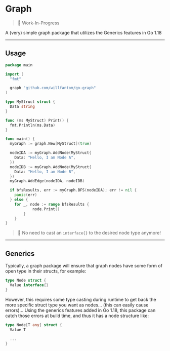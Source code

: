 # Graph

> 🚧 Work-In-Progress

A (very) simple graph package that utilizes the Generics features in Go 1.18

---

## Usage

```go
package main

import (
  "fmt"

  graph "github.com/willfantom/go-graph"
)

type MyStruct struct {
  Data string
}

func (ms MyStruct) Print() {
  fmt.Println(ms.Data)
}

func main() {
  myGraph := graph.New[MyStruct](true)

  nodeIDA := myGraph.AddNode(MyStruct{
    Data: "Hello, I am Node A",
  })
  nodeIDB := myGraph.AddNode(MyStruct{
    Data: "Hello, I am Node B",
  })
  myGraph.AddEdge(nodeIDA, nodeIDB)

  if bfsResults, err := myGraph.BFS(nodeIDA); err != nil {
    panic(err)
  } else {
    for _, node := range bfsResults {
			node.Print()
		}
	}
}
```

> 🎉 No need to cast an `interface{}` to the desired node type anymore!

---

## Generics

Typically, a graph package will ensure that graph nodes have some form of open type in their structs, for example:
```go
type Node struct {
  Value interface{}
}
```

However, this requires some type casting during runtime to get back the more specific struct type you want as nodes... (this can easily cause errors)... Using the generics features added in Go 1.18, this package can catch those errors at build time, and thus it has a node structure like:
```go
type Node[T any] struct {
  Value T
  
  ...
}
```